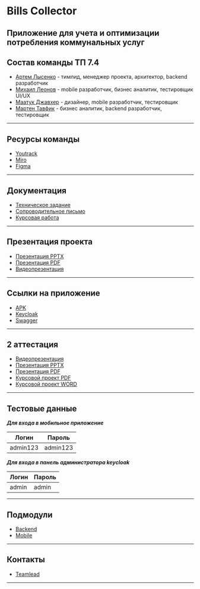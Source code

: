 # Bills Collector

## Приложение для учета и оптимизации потребления коммунальных услуг

Состав команды ТП 7.4
---

* [Артем Лысенко](https://github.com/quicklybly) - тимлид, менеджер проекта, архитектор, backend разработчик
* [Михаил Леонов](https://github.com/Jim-jimjim) - mobile разработчик, бизнес аналитик, тестировщик UI/UX
* [Маатук Джавхер](https://github.com/JawharVal) - дизайнер, mobile разработчик, тестировщик
* [Мартен Тавфик](https://github.com/MartinOsama) - бизнес аналитик, backend разработчик, тестировщик

---
Ресурсы команды
---

* [Youtrack](https://quicklybly.youtrack.cloud/projects/872e36b8-4eeb-4623-a067-4e8c6b2eaff0)
* [Miro](https://miro.com/app/board/uXjVNqeh0Pg=/?share_link_id=259709285800)
* [Figma](https://www.figma.com/file/m4p753ctBYmTE3UAJgYsoQ/bills-collector?type=design&node-id=0%3A1&mode=design&t=fIvArJTSftmxRWnY-1)

---

Документация
--- 

* [Техническое задание](https://github.com/quicklybly/bills-collector/tree/master/documentation/specification/specification.pdf)
* [Сопроводительное письмо](https://github.com/quicklybly/bills-collector/tree/master/documentation/cover-letter/cover-letter.pdf)
* [Курсовая работа](https://github.com/quicklybly/bills-collector/blob/master/documentation/course-project/course-project.pdf)

---

Презентация проекта
---

* [Презентация PPTX](https://github.com/quicklybly/bills-collector/tree/master/presentation/bills-collector.pptx)
* [Презентация PDF](https://github.com/quicklybly/bills-collector/tree/master/presentation/bills-collector.pdf)
* [Видеопрезентация](https://drive.google.com/file/d/1bPWe5UVn1BipCYNxwn9VDcjQoVszwTqS/view?usp=sharing)

---

Ссылки на приложение
---

* [APK](https://github.com/quicklybly/bills-collector-mobile/releases/tag/v1.0.3)
* [Keycloak](http://213.171.3.55/auth/)
* [Swagger](http://213.171.3.55:8080/bills-collector/swagger-ui/index.html#/)

---

2 аттестация
---

* [Видеопрезентация](https://drive.google.com/file/d/1lWRFBc-muT7LnR77Svg0B7lq4wa7r-md/view)
* [Презентация PPTX](https://github.com/quicklybly/bills-collector/tree/master/presentation/attestation/bills-collector.pptx)
* [Презентация PDF](https://github.com/quicklybly/bills-collector/tree/master/presentation/attestation/bills-collector.pdf)
* [Курсовой проект PDF](https://github.com/quicklybly/bills-collector/blob/master/documentation/course-project/course-project.pdf)
* [Курсовой проект WORD](https://github.com/quicklybly/bills-collector/blob/master/documentation/course-project/course-project.docx)

---

Тестовые данные
---
***Для входа в мобильное приложение***

| Логин    | Пароль   |
|----------|----------|
| admin123 | admin123 |

***Для входа в панель администратора keycloak***

| Логин | Пароль |
|-------|--------|
| admin | admin  |

---

Подмодули
---

* [Backend](https://github.com/quicklybly/bills-collector-backend)
* [Mobile](https://github.com/quicklybly/bills-collector-mobile)

---

Контакты
---

* [Teamlead](https://t.me/quicklybly)

---
